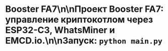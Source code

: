 # Booster FA7\n\nПроект Booster FA7: управление криптокотлом через ESP32-C3, WhatsMiner и EMCD.io.\n\nЗапуск: `python main.py`
